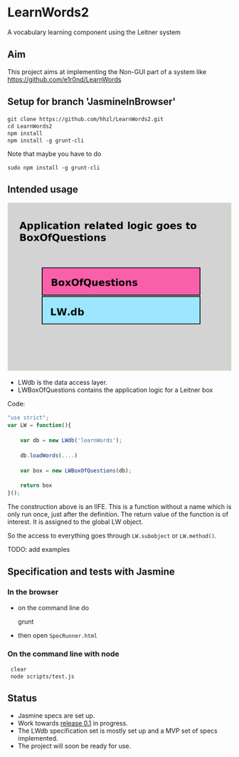 # LearnWords2
A vocabulary learning component using the Leitner system

## Aim

This project aims at implementing the Non-GUI part of a system like 
https://github.com/e1r0nd/LearnWords

## Setup for branch 'JasmineInBrowser'

````	
git clone https://github.com/hhzl/LearnWords2.git
cd LearnWords2
npm install
npm install -g grunt-cli
````

Note that maybe you have to do

    sudo npm install -g grunt-cli


## Intended usage

![learnwords2-layers](docs/learnwords2-layers.png)

- LWdb is the data access layer.
- LWBoxOfQuestions contains the application logic for a Leitner box


Code:

````JavaScript
"use strict";
var LW = function(){

	var db = new LWdb('learnWords');

	db.loadWords(....)

	var box = new LWBoxOfQuestions(db);

	return box
}();
````


The construction above is an IIFE.
This is a function without a name which is only run once, just after the definition.
The return value of the function is of interest. It is assigned to the global LW object.

So the access to everything goes through ``LW.subobject``  or ``LW.method()``.



 
TODO: add examples



## Specification and tests with Jasmine

### In the browser

- on the command line do

     grunt

- then open ``SpecRunner.html``


### On the command line with node

     clear
     node scripts/test.js


## Status

* Jasmine specs are set up.
* Work towards [release 0.1](https://github.com/hhzl/LearnWords2/milestone/1) in progress. 
* The LWdb specification set is mostly set up and a MVP set of specs implemented. 
* The project will soon be ready for use.

